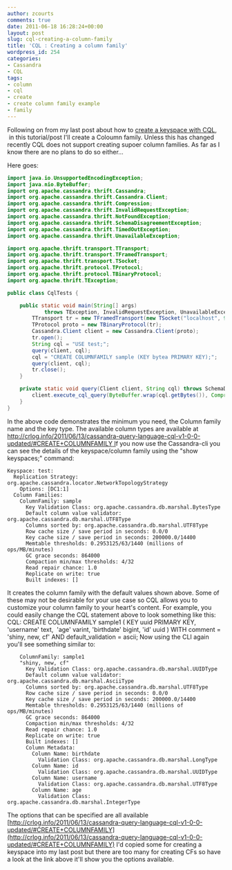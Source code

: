 ```yaml
---
author: zcourts
comments: true
date: 2011-06-18 16:28:24+00:00
layout: post
slug: cql-creating-a-column-family
title: 'CQL : Creating a column family'
wordpress_id: 254
categories:
- Cassandra
- CQL
tags:
- column
- cql
- create
- create column family example
- family
---
```


Following on from my last post about how to [create a keyspace with CQL](http://crlog.info/2011/06/13/cql-creating-a-simple-keyspace/),  in this tutorial/post I'll create a Coloumn family. Unless this has changed recently CQL does not support creating supoer column families. As far as I know there are no plans to do so either...<!-- more -->

Here goes:

```java
import java.io.UnsupportedEncodingException;
import java.nio.ByteBuffer;
import org.apache.cassandra.thrift.Cassandra;
import org.apache.cassandra.thrift.Cassandra.Client;
import org.apache.cassandra.thrift.Compression;
import org.apache.cassandra.thrift.InvalidRequestException;
import org.apache.cassandra.thrift.NotFoundException;
import org.apache.cassandra.thrift.SchemaDisagreementException;
import org.apache.cassandra.thrift.TimedOutException;
import org.apache.cassandra.thrift.UnavailableException;

import org.apache.thrift.transport.TTransport;
import org.apache.thrift.transport.TFramedTransport;
import org.apache.thrift.transport.TSocket;
import org.apache.thrift.protocol.TProtocol;
import org.apache.thrift.protocol.TBinaryProtocol;
import org.apache.thrift.TException;

public class CqlTests {

    public static void main(String[] args)
            throws TException, InvalidRequestException, UnavailableException, UnsupportedEncodingException, NotFoundException, TimedOutException, SchemaDisagreementException {
        TTransport tr = new TFramedTransport(new TSocket("localhost", 9160));
        TProtocol proto = new TBinaryProtocol(tr);
        Cassandra.Client client = new Cassandra.Client(proto);
        tr.open();
        String cql = "USE test;";
        query(client, cql);
        cql = "CREATE COLUMNFAMILY sample (KEY bytea PRIMARY KEY);";
        query(client, cql);
        tr.close();
    }

    private static void query(Client client, String cql) throws SchemaDisagreementException, InvalidRequestException, UnavailableException, TException, TimedOutException {
        client.execute_cql_query(ByteBuffer.wrap(cql.getBytes()), Compression.NONE);
    }
}
```

In the above code demonstrates the minimum you need, the Column family name and the key type. The available column types are available at [http://crlog.info/2011/06/13/cassandra-query-language-cql-v1-0-0-updated/#CREATE+COLUMNFAMILY
I](http://crlog.info/2011/06/13/cassandra-query-language-cql-v1-0-0-updated/#CREATE+COLUMNFAMILY)f you now use the Cassandra-cli you can see the details of the keyspace/column family using the "show keyspaces;" command:

    
    Keyspace: test:
      Replication Strategy: org.apache.cassandra.locator.NetworkTopologyStrategy
        Options: [DC1:1]
      Column Families:
        ColumnFamily: sample
          Key Validation Class: org.apache.cassandra.db.marshal.BytesType
          Default column value validator: org.apache.cassandra.db.marshal.UTF8Type
          Columns sorted by: org.apache.cassandra.db.marshal.UTF8Type
          Row cache size / save period in seconds: 0.0/0
          Key cache size / save period in seconds: 200000.0/14400
          Memtable thresholds: 0.2953125/63/1440 (millions of ops/MB/minutes)
          GC grace seconds: 864000
          Compaction min/max thresholds: 4/32
          Read repair chance: 1.0
          Replicate on write: true
          Built indexes: []


It creates the column family with the default values shown above. Some of these may not
be desirable for your use case so CQL allows you to customize your column family to your heart's content.
For example, you could easily change the CQL statement above to look something like this:
CQL:
CREATE COLUMNFAMILY sample1 ( KEY uuid PRIMARY KEY, 'username' text,  'age' varint, 'birthdate' bigint, 'id' uuid ) WITH comment = 'shiny, new, cf' AND default_validation = ascii;
Now using the CLI again you'll see something similar to:

    
        ColumnFamily: sample1
        "shiny, new, cf"
          Key Validation Class: org.apache.cassandra.db.marshal.UUIDType
          Default column value validator: org.apache.cassandra.db.marshal.AsciiType
          Columns sorted by: org.apache.cassandra.db.marshal.UTF8Type
          Row cache size / save period in seconds: 0.0/0
          Key cache size / save period in seconds: 200000.0/14400
          Memtable thresholds: 0.2953125/63/1440 (millions of ops/MB/minutes)
          GC grace seconds: 864000
          Compaction min/max thresholds: 4/32
          Read repair chance: 1.0
          Replicate on write: true
          Built indexes: []
          Column Metadata:
            Column Name: birthdate
              Validation Class: org.apache.cassandra.db.marshal.LongType
            Column Name: id
              Validation Class: org.apache.cassandra.db.marshal.UUIDType
            Column Name: username
              Validation Class: org.apache.cassandra.db.marshal.UTF8Type
            Column Name: age
              Validation Class: org.apache.cassandra.db.marshal.IntegerType


The options that can be specified are all available [http://crlog.info/2011/06/13/cassandra-query-language-cql-v1-0-0-updated/#CREATE+COLUMNFAMILY](http://crlog.info/2011/06/13/cassandra-query-language-cql-v1-0-0-updated/#CREATE+COLUMNFAMILY)
I'd copied some for creating a keyspace into my last post but there are too many for creating CFs so have a look at the link
above it'll show you the options available.
